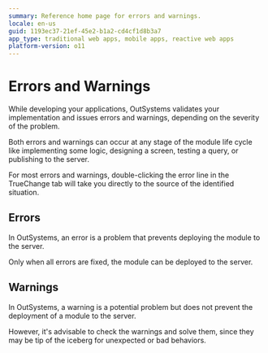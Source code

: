 ```yaml
---
summary: Reference home page for errors and warnings.
locale: en-us
guid: 1193ec37-21ef-45e2-b1a2-cd4cf1d8b3a7
app_type: traditional web apps, mobile apps, reactive web apps
platform-version: o11
---
```


# Errors and Warnings

While developing your applications, OutSystems validates your implementation and issues errors and warnings, depending on the severity of the problem.

Both errors and warnings can occur at any stage of the module life cycle like implementing some logic, designing a screen, testing a query, or publishing to the server.

For most errors and warnings, double-clicking the error line in the TrueChange tab will take you directly to the source of the identified situation.

## Errors

In OutSystems, an error is a problem that prevents deploying the module to the server.

Only when all errors are fixed, the module can be deployed to the server. 

## Warnings

In OutSystems, a warning is a potential problem but does not prevent the deployment of a module to the server. 

However, it's advisable to check the warnings and solve them, since they may be tip of the iceberg for unexpected or bad behaviors. 
